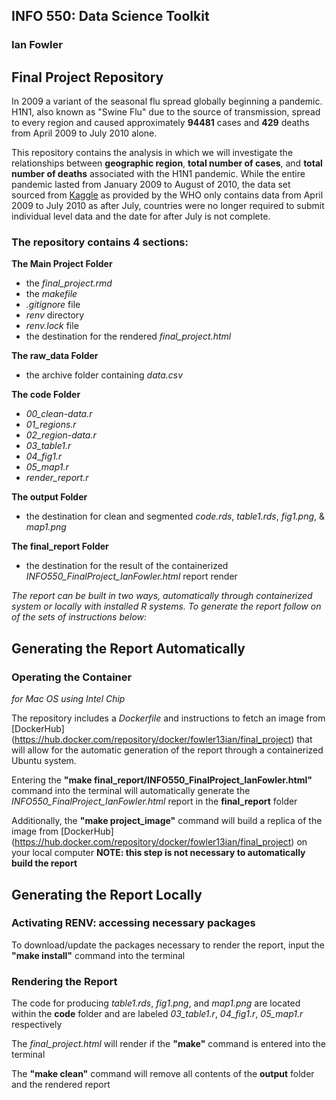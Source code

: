## INFO 550: Data Science Toolkit
### Ian Fowler

## Final Project Repository

In 2009 a variant of the seasonal flu spread globally beginning a pandemic. H1N1, also known as "Swine Flu" due to the source of transmission, spread to every region and caused approximately __94481__ cases and __429__ deaths from April 2009 to July 2010 alone.

This repository contains the analysis in which we will investigate the relationships between __geographic region__, __total number of cases__, and __total number of deaths__ associated with the H1N1 pandemic. While the entire pandemic lasted from January 2009 to August of 2010, the data set sourced from [Kaggle](https://www.kaggle.com/datasets/imdevskp/h1n1-swine-flu-2009-pandemic-dataset?resource=download) as provided by the WHO only contains data from April 2009 to July 2010 as after July, countries were no longer required to submit individual level data and the date for after July is not complete.

### The repository contains 4 sections:

__The Main Project Folder__
* the *final_project.rmd*
* the *makefile*
* *.gitignore* file
* *renv* directory
* *renv.lock* file
* the destination for the rendered *final_project.html*

__The raw_data Folder__
* the archive folder containing *data.csv*

__The code Folder__
* *00_clean-data.r*
* *01_regions.r*
* *02_region-data.r*        
* *03_table1.r*         
* *04_fig1.r*
* *05_map1.r*
* *render_report.r*

__The output Folder__
* the destination for clean and segmented *code.rds*, *table1.rds*, *fig1.png*, & *map1.png*

__The final_report Folder__
* the destination for the result of the containerized *INFO550_FinalProject_IanFowler.html* report render

*The report can be built in two ways, automatically through containerized system or locally with installed R systems. To generate the report follow on of the sets of instructions below:*

## Generating the Report Automatically

### Operating the Container

*for Mac OS using Intel Chip*

The repository includes a *Dockerfile* and instructions to fetch an image from [DockerHub] (https://hub.docker.com/repository/docker/fowler13ian/final_project) that will allow for the automatic generation of the report through a containerized Ubuntu system.

Entering the __"make final_report/INFO550_FinalProject_IanFowler.html"__ command into the terminal will automatically generate the *INFO550_FinalProject_IanFowler.html* report in the __final_report__ folder

Additionally, the __"make project_image"__ command will build a replica of the image from [DockerHub] (https://hub.docker.com/repository/docker/fowler13ian/final_project) on your local computer
**NOTE: this step is not necessary to automatically build the report**

## Generating the Report Locally

### Activating RENV: accessing necessary packages

To download/update the packages necessary to render the report, input the __"make install"__ command into the terminal

### Rendering the Report

The code for producing *table1.rds*, *fig1.png*, and *map1.png* are located within the __code__ folder and are labeled *03_table1.r*, *04_fig1.r*, *05_map1.r* respectively

The *final_project.html* will render if the __"make"__ command is entered into the terminal

The __"make clean"__ command will remove all contents of the __output__ folder and the rendered report
